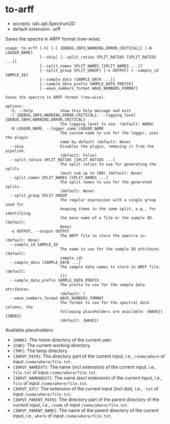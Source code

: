# to-arff

* accepts: sdc.api.Spectrum2D
* default extension: .arff

Saves the spectra in ARFF format (row-wise).

```
usage: to-arff [-h] [-l {DEBUG,INFO,WARNING,ERROR,CRITICAL}] [-N LOGGER_NAME]
               [--skip] [--split_ratios SPLIT_RATIOS [SPLIT_RATIOS ...]]
               [--split_names SPLIT_NAMES [SPLIT_NAMES ...]]
               [--split_group SPLIT_GROUP] [-o OUTPUT] [--sample_id SAMPLE_ID]
               [--sample_data [SAMPLE_DATA ...]]
               [--sample_data_prefix SAMPLE_DATA_PREFIX]
               [--wave_numbers_format WAVE_NUMBERS_FORMAT]

Saves the spectra in ARFF format (row-wise).

options:
  -h, --help            show this help message and exit
  -l {DEBUG,INFO,WARNING,ERROR,CRITICAL}, --logging_level {DEBUG,INFO,WARNING,ERROR,CRITICAL}
                        The logging level to use. (default: WARN)
  -N LOGGER_NAME, --logger_name LOGGER_NAME
                        The custom name to use for the logger, uses the plugin
                        name by default (default: None)
  --skip                Disables the plugin, removing it from the pipeline.
                        (default: False)
  --split_ratios SPLIT_RATIOS [SPLIT_RATIOS ...]
                        The split ratios to use for generating the splits
                        (must sum up to 100) (default: None)
  --split_names SPLIT_NAMES [SPLIT_NAMES ...]
                        The split names to use for the generated splits.
                        (default: None)
  --split_group SPLIT_GROUP
                        The regular expression with a single group used for
                        keeping items in the same split, e.g., for identifying
                        the base name of a file or the sample ID. (default:
                        None)
  -o OUTPUT, --output OUTPUT
                        The ARFF file to store the spectra in. (default: None)
  --sample_id SAMPLE_ID
                        The name to use for the sample ID attribute. (default:
                        sample_id)
  --sample_data [SAMPLE_DATA ...]
                        The sample data names to store in ARFF file. (default:
                        [])
  --sample_data_prefix SAMPLE_DATA_PREFIX
                        The prefix to use for the sample data attributes.
                        (default: )
  --wave_numbers_format WAVE_NUMBERS_FORMAT
                        The format to use for the spectral data columns, the
                        following placeholders are available: {WAVE}|{INDEX}
                        (default: {WAVE})
```

Available placeholders:

* `{HOME}`: The home directory of the current user.
* `{CWD}`: The current working directory.
* `{TMP}`: The temp directory.
* `{INPUT_PATH}`: The directory part of the current input, i.e., `/some/where` of input `/some/where/file.txt`.
* `{INPUT_NAMEEXT}`: The name (incl extension) of the current input, i.e., `file.txt` of input `/some/where/file.txt`.
* `{INPUT_NAMENOEXT}`: The name (excl extension) of the current input, i.e., `file` of input `/some/where/file.txt`.
* `{INPUT_EXT}`: The extension of the current input (incl dot), i.e., `.txt` of input `/some/where/file.txt`.
* `{INPUT_PARENT_PATH}`: The directory part of the parent directory of the current input, i.e., `/some` of input `/some/where/file.txt`.
* `{INPUT_PARENT_NAME}`: The name of the parent directory of the current input, i.e., `where` of input `/some/where/file.txt`.
